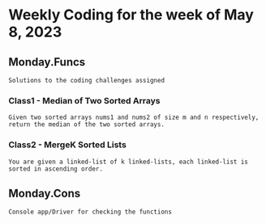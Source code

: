 # Weekly Coding for the week of May 8, 2023

## Monday.Funcs
    Solutions to the coding challenges assigned

### Class1 - Median of Two Sorted Arrays
    Given two sorted arrays nums1 and nums2 of size m and n respectively, return the median of the two sorted arrays.

### Class2 - MergeK Sorted Lists
    You are given a linked-list of k linked-lists, each linked-list is sorted in ascending order.

## Monday.Cons
    Console app/Driver for checking the functions